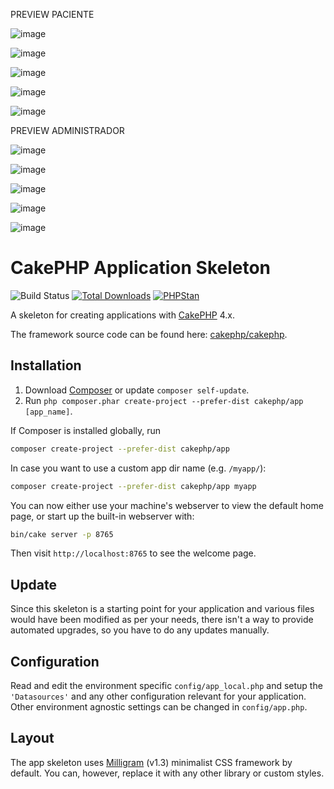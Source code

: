 PREVIEW PACIENTE

![image](https://user-images.githubusercontent.com/5241040/122974757-10b11680-d369-11eb-919b-fc2c7d935df8.png)

![image](https://user-images.githubusercontent.com/5241040/122974819-1e669c00-d369-11eb-9387-a5d512d525f7.png)

![image](https://user-images.githubusercontent.com/5241040/122974915-34745c80-d369-11eb-9cff-a770bdef9c7f.png)

![image](https://user-images.githubusercontent.com/5241040/122975297-9634c680-d369-11eb-852c-dd1b73f78149.png)

![image](https://user-images.githubusercontent.com/5241040/122975439-b8c6df80-d369-11eb-92af-def298f64c07.png)


PREVIEW ADMINISTRADOR

![image](https://user-images.githubusercontent.com/5241040/122975523-ced4a000-d369-11eb-9445-e34d8b33ef1c.png)

![image](https://user-images.githubusercontent.com/5241040/122975573-dd22bc00-d369-11eb-901e-7b3db64b2a18.png)

![image](https://user-images.githubusercontent.com/5241040/122975659-f6c40380-d369-11eb-99df-ac5a54b7f0cf.png)

![image](https://user-images.githubusercontent.com/5241040/122975711-07747980-d36a-11eb-9efd-3b7153ff4eeb.png)

![image](https://user-images.githubusercontent.com/5241040/122975755-12c7a500-d36a-11eb-940b-a589b942b489.png)



# CakePHP Application Skeleton

![Build Status](https://github.com/cakephp/app/actions/workflows/ci.yml/badge.svg?branch=master)
[![Total Downloads](https://img.shields.io/packagist/dt/cakephp/app.svg?style=flat-square)](https://packagist.org/packages/cakephp/app)
[![PHPStan](https://img.shields.io/badge/PHPStan-level%207-brightgreen.svg?style=flat-square)](https://github.com/phpstan/phpstan)

A skeleton for creating applications with [CakePHP](https://cakephp.org) 4.x.

The framework source code can be found here: [cakephp/cakephp](https://github.com/cakephp/cakephp).

## Installation

1. Download [Composer](https://getcomposer.org/doc/00-intro.md) or update `composer self-update`.
2. Run `php composer.phar create-project --prefer-dist cakephp/app [app_name]`.

If Composer is installed globally, run

```bash
composer create-project --prefer-dist cakephp/app
```

In case you want to use a custom app dir name (e.g. `/myapp/`):

```bash
composer create-project --prefer-dist cakephp/app myapp
```

You can now either use your machine's webserver to view the default home page, or start
up the built-in webserver with:

```bash
bin/cake server -p 8765
```

Then visit `http://localhost:8765` to see the welcome page.

## Update

Since this skeleton is a starting point for your application and various files
would have been modified as per your needs, there isn't a way to provide
automated upgrades, so you have to do any updates manually.

## Configuration

Read and edit the environment specific `config/app_local.php` and setup the 
`'Datasources'` and any other configuration relevant for your application.
Other environment agnostic settings can be changed in `config/app.php`.

## Layout

The app skeleton uses [Milligram](https://milligram.io/) (v1.3) minimalist CSS
framework by default. You can, however, replace it with any other library or
custom styles.
